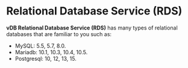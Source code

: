 # Relational Database Service (RDS)

**vDB Relational Database Service (RDS)** has many types of relational databases that are familiar to you such as:

* MySQL: 5.5, 5.7, 8.0.
* Mariadb: 10.1, 10.3, 10.4, 10.5.
* Postgresql: 10, 12, 13, 15.

